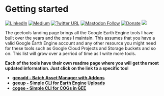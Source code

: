 # Getting started

[![LinkedIn](https://img.shields.io/badge/LinkedIn-0077B5?style=plastic&logo=linkedin&logoColor=white)](https://www.linkedin.com/in/samapriya/)
[![Medium](https://img.shields.io/badge/Medium-12100E?style=flat&logo=medium&logoColor=white)](https://medium.com/@samapriyaroy)
[![Twitter URL](https://img.shields.io/twitter/follow/samapriyaroy?style=social)](https://twitter.com/intent/follow?screen_name=samapriyaroy)
[![Mastodon Follow](https://img.shields.io/mastodon/follow/109627075086849826?domain=https%3A%2F%2Fmapstodon.space%2F)](https://mapstodon.space/@samapriya)
[![Donate](https://img.shields.io/badge/Donate-Buy%20me%20a%20Coffee-teal)](https://www.buymeacoffee.com/samapriya)
[![](https://img.shields.io/static/v1?label=Sponsor&message=%E2%9D%A4&logo=GitHub&color=%23fe8e86)](https://github.com/sponsors/samapriya)

The geetools landing page brings all the Google Earth Engine tools I have built over the years and the ones I maintain. This assumes that you have a valid Google Earth Engine account and any other resource you might need for these tools such as Google Cloud Projects and Storage buckets and so on. This list will grow over a perriod of time as I write more tools.

**Each of the tools have their own readme page where you will get the most updated information. Just click on the link to a specific tool**

- **[geeadd - Batch Asset Manager with Addons](https://geeadd.geetools.xyz)**
- **[geeup - Simple CLI for Earth Engine Uploads](https://geeup.geetools.xyz)**
- **[cogee - Simple CLI for COGs in GEE](https://cogee.geetools.xyz)**
